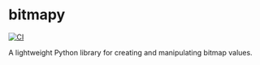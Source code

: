 # bitmapy

[![CI](https://github.com/oparsons22/bitmapy/actions/workflows/ci.yaml/badge.svg)](https://github.com/oparsons22/bitmapy/actions/workflows/ci.yaml)

A lightweight Python library for creating and manipulating bitmap values.
